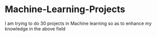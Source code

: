 # Machine-Learning-Projects

I am trying to do 30 projects in Machine learning so as to enhance my knowledge in the above field
